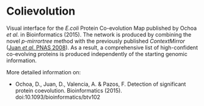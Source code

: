 Colievolution
=============

Visual interface for the *E.coli* Protein Co-evolution Map published by Ochoa *et al*. in Bioinformatics (2015). The network is produced by combining the novel *p-mirrortree* method with the previously published *ContextMirror* ([Juan *et al*. PNAS 2008](http://www.pnas.org/content/105/3/934.abstract)). As a result, a comprehensive list of high-confident co-evolving proteins is produced independently of the starting genomic information. 

More detailed information on:

* Ochoa, D., Juan, D., Valencia, A. & Pazos, F. Detection of significant protein coevolution. Bioinformatics (2015). doi:10.1093/bioinformatics/btv102
